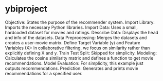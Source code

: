 # ybiproject
Objective: States the purpose of the recommender system.
Import Library: Imports the necessary Python libraries.
Import Data: Uses a small, hardcoded dataset for movies and ratings.
Describe Data: Displays the head and info of the datasets.
Data Preprocessing: Merges the datasets and creates a user-movie matrix.
Define Target Variable (y) and Feature Variables (X): In collaborative filtering, we focus on similarity rather than explicitly defining X and y.
Train Test Split: Skipped for simplicity.
Modeling: Calculates the cosine similarity matrix and defines a function to get movie recommendations.
Model Evaluation: For simplicity, this example just outputs recommendations.
Prediction: Generates and prints movie recommendations for a specified user.
